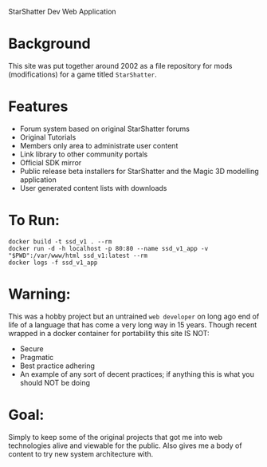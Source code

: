 StarShatter Dev Web Application

# Background
This site was put together around 2002 as a file repository for mods (modifications) for a game titled `StarShatter`.

# Features

 - Forum system based on original StarShatter forums
 - Original Tutorials
 - Members only area to administrate user content
 - Link library to other community portals
 - Official SDK mirror
 - Public release beta installers for StarShatter and the Magic 3D modelling application
 - User generated content lists with downloads
 
# To Run:
```
docker build -t ssd_v1 . --rm
docker run -d -h localhost -p 80:80 --name ssd_v1_app -v "$PWD":/var/www/html ssd_v1:latest --rm
docker logs -f ssd_v1_app
```

# Warning:
This was a hobby project but an untrained `web developer` on long ago end of life of a language that has come a very long way in 15 years.
Though recent wrapped in a docker container for portability this site IS NOT:
 - Secure
 - Pragmatic
 - Best practice adhering
 - An example of any sort of decent practices; if anything this is what you should NOT be doing

# Goal:
Simply to keep some of the original projects that got me into web technologies alive and viewable for the public. Also
gives me a body of content to try new system architecture with.
